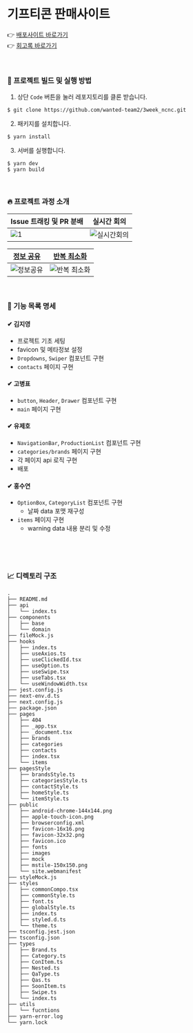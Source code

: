 # 기프티콘 판매사이트

👉 [배포사이트 바로가기](https://3week-ncnc-nrc5qsatr-wanted2.vercel.app/)<br>
👉 [회고록 바로가기](https://velog.io/@suyeon-hong/%EC%9B%90%ED%8B%B0%EB%93%9C-%ED%94%84%EB%A6%AC%EC%98%A8%EB%B3%B4%EB%94%A9%EC%BD%94%EC%8A%A4-3%EC%A3%BC%EC%B0%A8-%ED%9A%8C%EA%B3%A0-1)

<br>

### 👀 프로젝트 빌드 및 실행 방법

1. 상단 `Code` 버튼을 눌러 레포지토리를 클론 받습니다.

```
$ git clone https://github.com/wanted-team2/3week_ncnc.git
```

2. 패키지를 설치합니다.

```
$ yarn install
```

3. 서버를 실행합니다.

```
$ yarn dev
$ yarn build
```

<br>

### 🔥 프로젝트 과정 소개

|Issue 트래킹 및 PR 분배 | 실시간 회의 |
| ----------------------- | ----------------- |
| ![1](https://user-images.githubusercontent.com/78653426/155986408-42269da9-efde-43b0-b19e-dee753080eea.png) | ![실시간회의](https://user-images.githubusercontent.com/68528752/154127816-a61aec1d-4184-4489-8836-b1c217e4b4f2.png) |


| [정보 공유](https://www.notion.so/5520df8322e549ebb29b4528de020d52)| [반복 최소화](./styles/font.ts)|
| ----------------------- | --------------------- |
| ![정보공유](https://user-images.githubusercontent.com/78653426/153548448-d9e13041-e5fa-4b66-b69f-9b54b8d8fbdc.png) | ![반복 최소화](https://user-images.githubusercontent.com/68528752/154165034-04acc4b2-c218-4474-96b4-57841b0d1772.png) |

<br>

### 📝 기능 목록 명세

#### ✔ 김지영

- 프로젝트 기초 세팅
- favicon 및 메타정보 설정
- `Dropdowns`, `Swiper` 컴포넌트 구현
- `contacts` 페이지 구현

#### ✔ 고병표

- `button`, `Header`, `Drawer` 컴포넌트 구현
- `main` 페이지 구현

#### ✔ 유제호

- `NavigationBar`, `ProductionList` 컴포넌트 구현
- `categories/brands` 페이지 구현
- 각 페이지 api 로직 구현
- 배포

#### ✔ 홍수연

- `OptionBox`, `CategoryList` 컴포넌트 구현
  - 날짜 data 포맷 재구성
- `items` 페이지 구현
  - warning data 내용 분리 및 수정

<br>
<br>
<br>

### 📈 디렉토리 구조

```
.
├── README.md
├── api
│   └── index.ts
├── components
│   ├── base
│   └── domain
├── fileMock.js
├── hooks
│   ├── index.ts
│   ├── useAxios.ts
│   ├── useClickedId.tsx
│   ├── useOption.ts
│   ├── useSwipe.tsx
│   ├── useTabs.tsx
│   └── useWindowWidth.tsx
├── jest.config.js
├── next-env.d.ts
├── next.config.js
├── package.json
├── pages
│   ├── 404
│   ├── _app.tsx
│   ├── _document.tsx
│   ├── brands
│   ├── categories
│   ├── contacts
│   ├── index.tsx
│   └── items
├── pagesStyle
│   ├── brandsStyle.ts
│   ├── categoriesStyle.ts
│   ├── contactStyle.ts
│   ├── homeStyle.ts
│   └── itemStyle.ts
├── public
│   ├── android-chrome-144x144.png
│   ├── apple-touch-icon.png
│   ├── browserconfig.xml
│   ├── favicon-16x16.png
│   ├── favicon-32x32.png
│   ├── favicon.ico
│   ├── fonts
│   ├── images
│   ├── mock
│   ├── mstile-150x150.png
│   └── site.webmanifest
├── styleMock.js
├── styles
│   ├── commonCompo.tsx
│   ├── commonStyle.ts
│   ├── font.ts
│   ├── globalStyle.ts
│   ├── index.ts
│   ├── styled.d.ts
│   └── theme.ts
├── tsconfig.jest.json
├── tsconfig.json
├── types
│   ├── Brand.ts
│   ├── Category.ts
│   ├── ConItem.ts
│   ├── Nested.ts
│   ├── QaType.ts
│   ├── Qas.ts
│   ├── SoonItem.ts
│   ├── Swipe.ts
│   └── index.ts
├── utils
│   └── fucntions
├── yarn-error.log
└── yarn.lock
```
